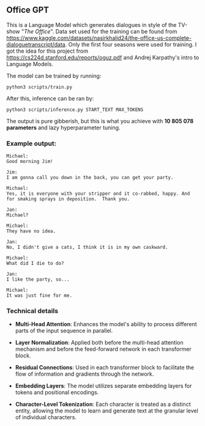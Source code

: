## Office GPT

This is a Language Model which generates dialogues in style of the TV-show "*The Office*". Data set used for the training can be found from https://www.kaggle.com/datasets/nasirkhalid24/the-office-us-complete-dialoguetranscript/data. Only the first four seasons were used for training. I got the idea for this project from https://cs224d.stanford.edu/reports/oguz.pdf and Andrej Karpathy's intro to Language Models.

The model can be trained by running:

`python3 scripts/train.py`

After this, inference can be ran by:

`python3 scripts/inference.py START_TEXT MAX_TOKENS`

The output is pure gibberish, but this is what you achieve with **10 805 078 parameters** and lazy hyperparameter tuning.

### Example output:

```
Michael:
Good morning Jim!

Jim:
I am gonna call you down in the back, you can get your party.

Michael:
Yes, it is everyone with your stripper and it co-rabbed, happy. And for smaking sprays in deposition.  Thank you.

Jan:
Michael?

Michael:
They have no idea.

Jan:
No, I didn't give a cats, I think it is in my own caskward.

Michael:
What did I die to do?

Jan:
I like the party, so...

Michael:
It was just fine for me. 
```

### Technical details
- **Multi-Head Attention**: Enhances the model's ability to process different parts of the input sequence in parallel.

- **Layer Normalization**: Applied both before the multi-head attention mechanism and before the feed-forward network in each transformer block.

- **Residual Connections**: Used in each transformer block to facilitate the flow of information and gradients through the network.

- **Embedding Layers**: The model utilizes separate embedding layers for tokens and positional encodings.

- **Character-Level Tokenization**: Each character is treated as a distinct entity, allowing the model to learn and generate text at the granular level of individual characters.
